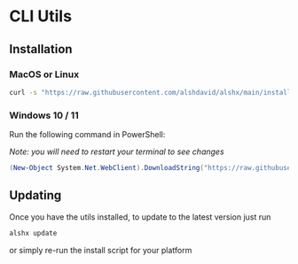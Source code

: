 # CLI Utils

## Installation

### MacOS or Linux

```bash
curl -s "https://raw.githubusercontent.com/alshdavid/alshx/main/install.sh" | sh
```

### Windows 10 / 11

Run the following command in PowerShell:

_Note: you will need to restart your terminal to see changes_

```powershell
(New-Object System.Net.WebClient).DownloadString("https://raw.githubusercontent.com/alshdavid/alshx/main/install.ps1") | powershell -command -
```


## Updating

Once you have the utils installed, to update to the latest version just run

```bash
alshx update
```

or simply re-run the install script for your platform

